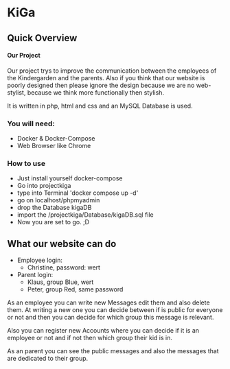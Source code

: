 # KiGa
## Quick Overview
#### Our Project
Our project trys to improve the communication between the employees of the Kindergarden and the parents. Also if you think that our website is poorly designed then please ignore the design because we are no web-stylist, because we think more functionally then stylish.

It is written in php, html and css and an MySQL Database is used.

### You will need:

- Docker & Docker-Compose
- Web Browser like Chrome


### How to use
 - Just install yourself docker-compose
 - Go into projectkiga
 - type into Terminal 'docker compose up -d'
 - go on localhost/phpmyadmin
 - drop the Database kigaDB
 - import the /projectkiga/Database/kigaDB.sql file
 - Now you are set to go. ;D

## What our website can do
 - Employee login:
    - Christine, password: wert
 - Parent login:
    - Klaus, group Blue, wert
    - Peter, group Red, same password

As an employee you can write new Messages edit them and also delete them. At writing a new one you can decide between if is public for everyone or not and then you can decide for which group this message is relevant.

Also you can register new Accounts where you can decide if it is an employee or not and if not then which group their kid is in.

 As an parent you can see the public messages and also the messages that are dedicated to their group.
